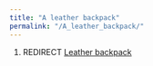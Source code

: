 ```yaml
---
title: "A leather backpack"
permalink: "/A_leather_backpack/"
---
```


1.  REDIRECT [Leather backpack](Leather_backpack "wikilink")